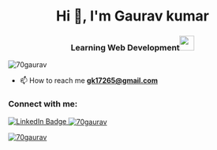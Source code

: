 
<h1 align="center">Hi 👋, I'm Gaurav kumar</h1>
<h3 align="center">Learning Web Development<img src="https://media.giphy.com/media/WUlplcMpOCEmTGBtBW/giphy.gif" width="30"></h3>

<p align="left"> <img src="https://komarev.com/ghpvc/?username=70gaurav&label=Profile%20views&color=0e75b6&style=flat" alt="70gaurav" /> </p>

- 📫 How to reach me **gk17265@gmail.com**

<h3 align="left">Connect with me:</h3>
<p align="left">
   <a href="https://linkedin.com/in/www.linkedin.com/in/gaurav-vats1999">
    <img src="https://img.shields.io/badge/LinkedIn-blue?style=for-the-badge&logo=linkedin&logoColor=white" alt="LinkedIn Badge"/>
  </a>
<a href="https://instagram.com/gaurav_vats1999" target="blank"><img align="center" src="https://raw.githubusercontent.com/rahuldkjain/github-profile-readme-generator/mast
</p>

<p>&nbsp;<img align="center" src="https://github-readme-stats.vercel.app/api?username=70gaurav&show_icons=true&locale=en" alt="70gaurav" /></p>

<p><img align="center" src="https://github-readme-streak-stats.herokuapp.com/?user=70gaurav&" alt="70gaurav" /></p>
